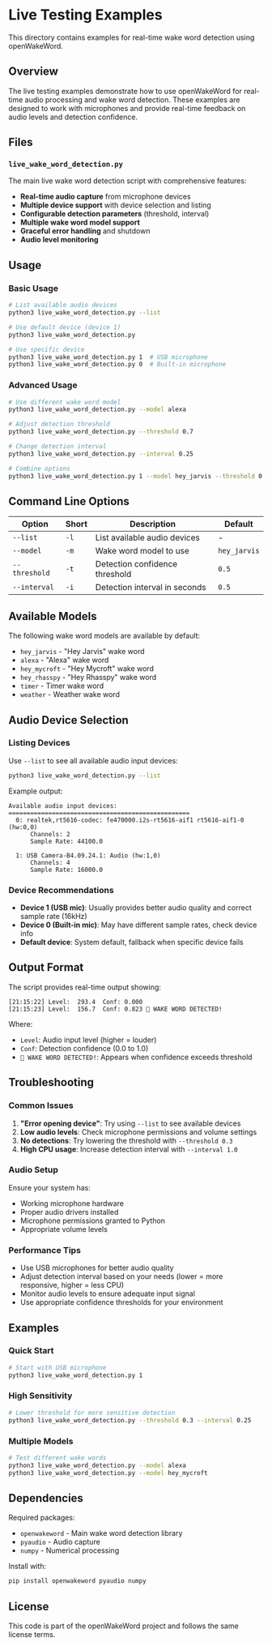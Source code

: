 # Live Testing Examples

This directory contains examples for real-time wake word detection using openWakeWord.

## Overview

The live testing examples demonstrate how to use openWakeWord for real-time audio processing and wake word detection. These examples are designed to work with microphones and provide real-time feedback on audio levels and detection confidence.

## Files

### `live_wake_word_detection.py`
The main live wake word detection script with comprehensive features:

- **Real-time audio capture** from microphone devices
- **Multiple device support** with device selection and listing
- **Configurable detection parameters** (threshold, interval)
- **Multiple wake word model support**
- **Graceful error handling** and shutdown
- **Audio level monitoring**

## Usage

### Basic Usage

```bash
# List available audio devices
python3 live_wake_word_detection.py --list

# Use default device (device 1)
python3 live_wake_word_detection.py

# Use specific device
python3 live_wake_word_detection.py 1  # USB microphone
python3 live_wake_word_detection.py 0  # Built-in microphone
```

### Advanced Usage

```bash
# Use different wake word model
python3 live_wake_word_detection.py --model alexa

# Adjust detection threshold
python3 live_wake_word_detection.py --threshold 0.7

# Change detection interval
python3 live_wake_word_detection.py --interval 0.25

# Combine options
python3 live_wake_word_detection.py 1 --model hey_jarvis --threshold 0.6 --interval 0.3
```

## Command Line Options

| Option | Short | Description | Default |
|--------|-------|-------------|---------|
| `--list` | `-l` | List available audio devices | - |
| `--model` | `-m` | Wake word model to use | `hey_jarvis` |
| `--threshold` | `-t` | Detection confidence threshold | `0.5` |
| `--interval` | `-i` | Detection interval in seconds | `0.5` |

## Available Models

The following wake word models are available by default:

- `hey_jarvis` - "Hey Jarvis" wake word
- `alexa` - "Alexa" wake word  
- `hey_mycroft` - "Hey Mycroft" wake word
- `hey_rhasspy` - "Hey Rhasspy" wake word
- `timer` - Timer wake word
- `weather` - Weather wake word

## Audio Device Selection

### Listing Devices
Use `--list` to see all available audio input devices:

```bash
python3 live_wake_word_detection.py --list
```

Example output:
```
Available audio input devices:
==================================================
  0: realtek,rt5616-codec: fe470000.i2s-rt5616-aif1 rt5616-aif1-0 (hw:0,0)
      Channels: 2
      Sample Rate: 44100.0

  1: USB Camera-B4.09.24.1: Audio (hw:1,0)
      Channels: 4
      Sample Rate: 16000.0
```

### Device Recommendations

- **Device 1 (USB mic)**: Usually provides better audio quality and correct sample rate (16kHz)
- **Device 0 (Built-in mic)**: May have different sample rates, check device info
- **Default device**: System default, fallback when specific device fails

## Output Format

The script provides real-time output showing:

```
[21:15:22] Level:  293.4  Conf: 0.000
[21:15:23] Level:  156.7  Conf: 0.823 🎯 WAKE WORD DETECTED!
```

Where:
- `Level`: Audio input level (higher = louder)
- `Conf`: Detection confidence (0.0 to 1.0)
- `🎯 WAKE WORD DETECTED!`: Appears when confidence exceeds threshold

## Troubleshooting

### Common Issues

1. **"Error opening device"**: Try using `--list` to see available devices
2. **Low audio levels**: Check microphone permissions and volume settings
3. **No detections**: Try lowering the threshold with `--threshold 0.3`
4. **High CPU usage**: Increase detection interval with `--interval 1.0`

### Audio Setup

Ensure your system has:
- Working microphone hardware
- Proper audio drivers installed
- Microphone permissions granted to Python
- Appropriate volume levels

### Performance Tips

- Use USB microphones for better audio quality
- Adjust detection interval based on your needs (lower = more responsive, higher = less CPU)
- Monitor audio levels to ensure adequate input signal
- Use appropriate confidence thresholds for your environment

## Examples

### Quick Start
```bash
# Start with USB microphone
python3 live_wake_word_detection.py 1
```

### High Sensitivity
```bash
# Lower threshold for more sensitive detection
python3 live_wake_word_detection.py --threshold 0.3 --interval 0.25
```

### Multiple Models
```bash
# Test different wake words
python3 live_wake_word_detection.py --model alexa
python3 live_wake_word_detection.py --model hey_mycroft
```

## Dependencies

Required packages:
- `openwakeword` - Main wake word detection library
- `pyaudio` - Audio capture
- `numpy` - Numerical processing

Install with:
```bash
pip install openwakeword pyaudio numpy
```

## License

This code is part of the openWakeWord project and follows the same license terms. 